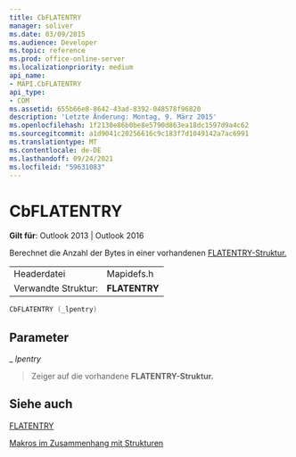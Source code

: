 ```yaml
---
title: CbFLATENTRY
manager: soliver
ms.date: 03/09/2015
ms.audience: Developer
ms.topic: reference
ms.prod: office-online-server
ms.localizationpriority: medium
api_name:
- MAPI.CbFLATENTRY
api_type:
- COM
ms.assetid: 655b66e8-8642-43ad-8392-048578f96820
description: 'Letzte Änderung: Montag, 9. März 2015'
ms.openlocfilehash: 1f2130e86b0be8e5790d863ea18dc1597d9a4c62
ms.sourcegitcommit: a1d9041c20256616c9c183f7d1049142a7ac6991
ms.translationtype: MT
ms.contentlocale: de-DE
ms.lasthandoff: 09/24/2021
ms.locfileid: "59631083"
---
```

# <a name="cbflatentry"></a>CbFLATENTRY

  
  
**Gilt für**: Outlook 2013 | Outlook 2016 
  
Berechnet die Anzahl der Bytes in einer vorhandenen [FLATENTRY-Struktur.](flatentry.md) 
  
|||
|:-----|:-----|
|Headerdatei  <br/> |Mapidefs.h  <br/> |
|Verwandte Struktur:  <br/> |**FLATENTRY** <br/> |
   
```cpp
CbFLATENTRY (_lpentry)
```

## <a name="parameters"></a>Parameter

 _ _lpentry_
  
> Zeiger auf die vorhandene **FLATENTRY-Struktur.** 
    
## <a name="see-also"></a>Siehe auch



[FLATENTRY](flatentry.md)


[Makros im Zusammenhang mit Strukturen](macros-related-to-structures.md)

